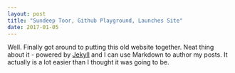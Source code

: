 ```yaml
---
layout: post
title: "Sundeep Toor, Github Playground, Launches Site"
date: 2017-01-05
---
```


Well. Finally got around to putting this old website together. Neat thing about it - powered by [Jekyll](http://jekyllrb.com) and I can use Markdown to author my posts. It actually is a lot easier than I thought it was going to be.
